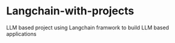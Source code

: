 # Langchain-with-projects
LLM based project using Langchain framwork to build LLM based applications
